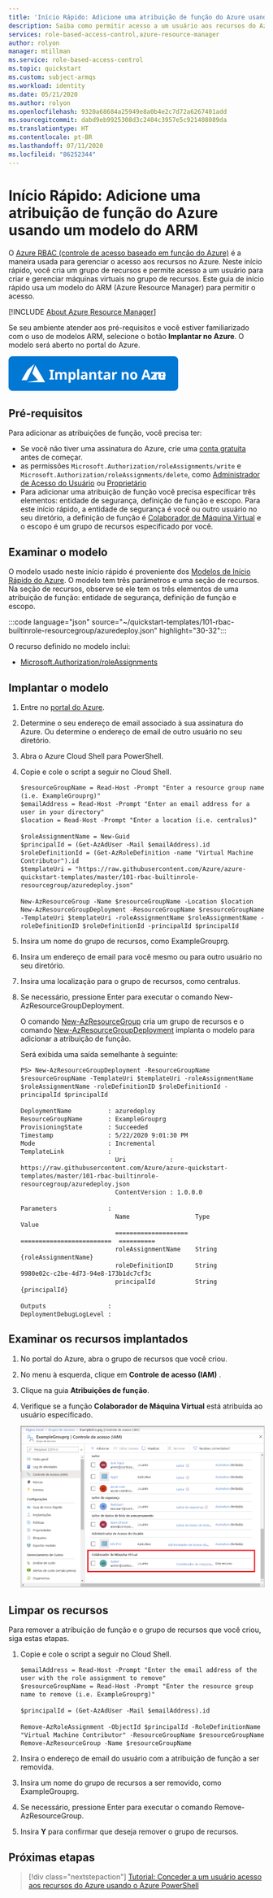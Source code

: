 ```yaml
---
title: 'Início Rápido: Adicione uma atribuição de função do Azure usando um modelo do Azure Resource Manager – RBAC do Azure'
description: Saiba como permitir acesso a um usuário aos recursos do Azure em um escopo do grupo de recursos usando os modelos do Azure Resource Manager e o RBAC do Azure (controle de acesso baseado em função do Azure).
services: role-based-access-control,azure-resource-manager
author: rolyon
manager: mtillman
ms.service: role-based-access-control
ms.topic: quickstart
ms.custom: subject-armqs
ms.workload: identity
ms.date: 05/21/2020
ms.author: rolyon
ms.openlocfilehash: 9320a68684a25949e8a0b4e2c7d72a6267401add
ms.sourcegitcommit: dabd9eb9925308d3c2404c3957e5c921408089da
ms.translationtype: HT
ms.contentlocale: pt-BR
ms.lasthandoff: 07/11/2020
ms.locfileid: "86252344"
---
```

# <a name="quickstart-add-an-azure-role-assignment-using-an-arm-template"></a>Início Rápido: Adicione uma atribuição de função do Azure usando um modelo do ARM

O [Azure RBAC (controle de acesso baseado em função do Azure)](overview.md) é a maneira usada para gerenciar o acesso aos recursos no Azure. Neste início rápido, você cria um grupo de recursos e permite acesso a um usuário para criar e gerenciar máquinas virtuais no grupo de recursos. Este guia de início rápido usa um modelo do ARM (Azure Resource Manager) para permitir o acesso.

[!INCLUDE [About Azure Resource Manager](../../includes/resource-manager-quickstart-introduction.md)]

Se seu ambiente atender aos pré-requisitos e você estiver familiarizado com o uso de modelos ARM, selecione o botão **Implantar no Azure**. O modelo será aberto no portal do Azure.

[![Implantar no Azure](../media/template-deployments/deploy-to-azure.svg)](https://portal.azure.com/#create/Microsoft.Template/uri/https%3A%2F%2Fraw.githubusercontent.com%2FAzure%2Fazure-quickstart-templates%2Fmaster%2F101-rbac-builtinrole-resourcegroup%2Fazuredeploy.json)

## <a name="prerequisites"></a>Pré-requisitos

Para adicionar as atribuições de função, você precisa ter:

- Se você não tiver uma assinatura do Azure, crie uma [conta gratuita](https://azure.microsoft.com/free/?WT.mc_id=A261C142F) antes de começar.
- as permissões `Microsoft.Authorization/roleAssignments/write` e `Microsoft.Authorization/roleAssignments/delete`, como [Administrador de Acesso do Usuário](built-in-roles.md#user-access-administrator) ou [Proprietário](built-in-roles.md#owner)
- Para adicionar uma atribuição de função você precisa especificar três elementos: entidade de segurança, definição de função e escopo. Para este início rápido, a entidade de segurança é você ou outro usuário no seu diretório, a definição de função é [Colaborador de Máquina Virtual](built-in-roles.md#virtual-machine-contributor) e o escopo é um grupo de recursos especificado por você.

## <a name="review-the-template"></a>Examinar o modelo

O modelo usado neste início rápido é proveniente dos [Modelos de Início Rápido do Azure](https://azure.microsoft.com/resources/templates/101-rbac-builtinrole-resourcegroup/). O modelo tem três parâmetros e uma seção de recursos. Na seção de recursos, observe se ele tem os três elementos de uma atribuição de função: entidade de segurança, definição de função e escopo.

:::code language="json" source="~/quickstart-templates/101-rbac-builtinrole-resourcegroup/azuredeploy.json" highlight="30-32":::

O recurso definido no modelo inclui:

- [Microsoft.Authorization/roleAssignments](/azure/templates/Microsoft.Authorization/roleAssignments)

## <a name="deploy-the-template"></a>Implantar o modelo

1. Entre no [portal do Azure](https://portal.azure.com).

1. Determine o seu endereço de email associado à sua assinatura do Azure. Ou determine o endereço de email de outro usuário no seu diretório.

1. Abra o Azure Cloud Shell para PowerShell.

1. Copie e cole o script a seguir no Cloud Shell.

    ```azurepowershell
    $resourceGroupName = Read-Host -Prompt "Enter a resource group name (i.e. ExampleGrouprg)"
    $emailAddress = Read-Host -Prompt "Enter an email address for a user in your directory"
    $location = Read-Host -Prompt "Enter a location (i.e. centralus)"
    
    $roleAssignmentName = New-Guid
    $principalId = (Get-AzAdUser -Mail $emailAddress).id
    $roleDefinitionId = (Get-AzRoleDefinition -name "Virtual Machine Contributor").id
    $templateUri = "https://raw.githubusercontent.com/Azure/azure-quickstart-templates/master/101-rbac-builtinrole-resourcegroup/azuredeploy.json"
    
    New-AzResourceGroup -Name $resourceGroupName -Location $location
    New-AzResourceGroupDeployment -ResourceGroupName $resourceGroupName -TemplateUri $templateUri -roleAssignmentName $roleAssignmentName -roleDefinitionID $roleDefinitionId -principalId $principalId
    ```

1. Insira um nome do grupo de recursos, como ExampleGrouprg.

1. Insira um endereço de email para você mesmo ou para outro usuário no seu diretório.

1. Insira uma localização para o grupo de recursos, como centralus.

1. Se necessário, pressione Enter para executar o comando New-AzResourceGroupDeployment.

    O comando [New-AzResourceGroup](/powershell/module/az.resources/new-azresourcegroup) cria um grupo de recursos e o comando [New-AzResourceGroupDeployment](/powershell/module/az.resources/new-azresourcegroupdeployment) implanta o modelo para adicionar a atribuição de função.

    Será exibida uma saída semelhante à seguinte:

    ```azurepowershell
    PS> New-AzResourceGroupDeployment -ResourceGroupName $resourceGroupName -TemplateUri $templateUri -roleAssignmentName $roleAssignmentName -roleDefinitionID $roleDefinitionId -principalId $principalId
    
    DeploymentName          : azuredeploy
    ResourceGroupName       : ExampleGrouprg
    ProvisioningState       : Succeeded
    Timestamp               : 5/22/2020 9:01:30 PM
    Mode                    : Incremental
    TemplateLink            :
                              Uri            : https://raw.githubusercontent.com/Azure/azure-quickstart-templates/master/101-rbac-builtinrole-resourcegroup/azuredeploy.json
                              ContentVersion : 1.0.0.0
    
    Parameters              :
                              Name                  Type                       Value
                              ====================  =========================  ==========
                              roleAssignmentName    String                     {roleAssignmentName}
                              roleDefinitionID      String                     9980e02c-c2be-4d73-94e8-173b1dc7cf3c
                              principalId           String                     {principalId}
    
    Outputs                 :
    DeploymentDebugLogLevel :
    ```

## <a name="review-deployed-resources"></a>Examinar os recursos implantados

1. No portal do Azure, abra o grupo de recursos que você criou.

1. No menu à esquerda, clique em **Controle de acesso (IAM)** .

1. Clique na guia **Atribuições de função**.

1. Verifique se a função **Colaborador de Máquina Virtual** está atribuída ao usuário especificado.

   ![Nova atribuição de função](./media/quickstart-role-assignments-template/role-assignment-portal.png)

## <a name="clean-up-resources"></a>Limpar os recursos

Para remover a atribuição de função e o grupo de recursos que você criou, siga estas etapas.

1. Copie e cole o script a seguir no Cloud Shell.

    ```azurepowershell
    $emailAddress = Read-Host -Prompt "Enter the email address of the user with the role assignment to remove"
    $resourceGroupName = Read-Host -Prompt "Enter the resource group name to remove (i.e. ExampleGrouprg)"
    
    $principalId = (Get-AzAdUser -Mail $emailAddress).id
    
    Remove-AzRoleAssignment -ObjectId $principalId -RoleDefinitionName "Virtual Machine Contributor" -ResourceGroupName $resourceGroupName
    Remove-AzResourceGroup -Name $resourceGroupName
    ```
    
1. Insira o endereço de email do usuário com a atribuição de função a ser removida.

1. Insira um nome do grupo de recursos a ser removido, como ExampleGrouprg.

1. Se necessário, pressione Enter para executar o comando Remove-AzResourceGroup.

1. Insira **Y** para confirmar que deseja remover o grupo de recursos.

## <a name="next-steps"></a>Próximas etapas

> [!div class="nextstepaction"]
> [Tutorial: Conceder a um usuário acesso aos recursos do Azure usando o Azure PowerShell](tutorial-role-assignments-user-powershell.md)